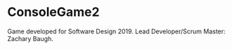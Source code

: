 # ConsoleGame2

Game developed for Software Design 2019. Lead Developer/Scrum Master: Zachary Baugh.

